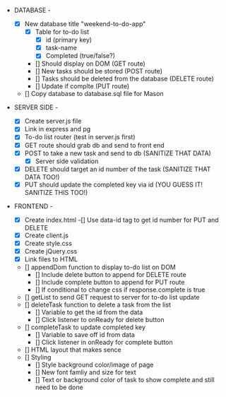 - DATABASE -
    - [x] New database title "weekend-to-do-app"
        - [x] Table for to-do list
            - [x] id (primary key)
            - [x] task-name
            - [x] Completed (true/false?)
        - [] Should display on DOM (GET route)
        - [] New tasks should be stored (POST route)
        - [] Tasks should be deleted from the database (DELETE route)
        - [] Update if complte (PUT route)
    - [] Copy database to database.sql file for Mason

- SERVER SIDE -
    - [x] Create server.js file
    - [x] Link in express and pg
    - [x] To-do list router (test in server.js first)
    - [x] GET route should grab db and send to front end
    - [x] POST to take a new task and send to db (SANITIZE THAT DATA)
        - [x] Server side validation
    - [x] DELETE should target an id number of the task (SANITIZE THAT DATA TOO!)
    - [x] PUT should update the completed key via id (YOU GUESS IT! SANITIZE THIS TOO!)

- FRONTEND -
    - [x] Create index.html
        -[] Use data-id tag to get id number for PUT and DELETE
    - [x] Create client.js
    - [x] Create style.css
    - [x] Create jQuery.css
    - [x] Link files to HTML
    - [] appendDom function to display to-do list on DOM
        - [] Include delete button to append for DELETE route
        - [] Include complete button to append for PUT route
        - [] If conditional to change css if response.complete is true
    - [] getList to send GET request to server for to-do list update
    - [] deleteTask function to delete a task from the list
        - [] Variable to get the id from the data
        - [] Click listener to onReady for delete button
    - [] completeTask to update completed key
        - [] Variable to save off id from data
        - [] Click listener in onReady for complete button
    - [] HTML layout that makes sence
    - [] Styling
        - [] Style background color/image of page
        - [] New font famliy and size for text
        - [] Text or background color of task to show complete and still need to be done
    
